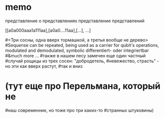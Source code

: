 # memo
 представление о представлениях
 представление представлений

[[a0a000aaa1a111aa],[a0a0....11aa],[...], ...]

#<Три сосны, одна вверх тормашкой, а третья вообще не дерево>
#Sequense can be repeated, being used as a carrier for qubit's operations, modulated and demodulated, symbolic differentiert- oder integriertbar
#&much more ... 
#также в нашем лесу замечен еще один частный 
#случай рощицы из трех сосен: "добродетель, 
#невежество, страсть" - но эти как вверх растут, 
#так и вниз

# (тут еще про Перельмана, который не 
#наш современник, но тоже про три каких-то
#странных штуковины)
#
#
